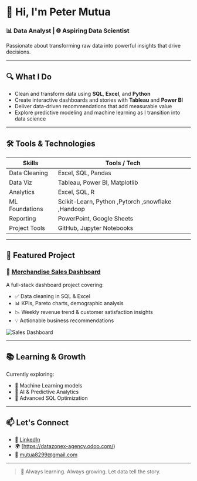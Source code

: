 # 👋 Hi, I'm Peter Mutua

### 📊 Data Analyst | 🌐 Aspiring Data Scientist  
Passionate about transforming raw data into powerful insights that drive decisions.

---

## 🔍 What I Do
- Clean and transform data using **SQL**, **Excel**, and **Python**
- Create interactive dashboards and stories with **Tableau** and **Power BI**
- Deliver data-driven recommendations that add measurable value
- Explore predictive modeling and machine learning as I transition into data science

---

## 🛠 Tools & Technologies

| Skills           | Tools / Tech |
|------------------|--------------|
| Data Cleaning    | Excel, SQL, Pandas |
| Data Viz         | Tableau, Power BI, Matplotlib |
| Analytics        | Excel, SQL, R |
| ML Foundations   | Scikit-Learn, Python ,Pytorch ,snowflake ,Handoop |
| Reporting        | PowerPoint, Google Sheets |
| Project Tools    | GitHub, Jupyter Notebooks |

---

## 📁 Featured Project

### 🧾 [Merchandise Sales Dashboard](https://github.com/YOUR_GITHUB_USERNAME/YOUR_PROJECT_REPO)

A full-stack dashboard project covering:
- ✅ Data cleaning in SQL & Excel
- 📊 KPIs, Pareto charts, demographic analysis
- 📉 Weekly revenue trend & customer satisfaction insights
- 💡 Actionable business recommendations

![Sales Dashboard](https://user-images.githubusercontent.com/YOUR_ID/your-dashboard-image.png)

---

## 📚 Learning & Growth
Currently exploring:
- 📌 Machine Learning models
- 🤖 AI & Predictive Analytics
- 🧠 Advanced SQL Optimization

---

## 📫 Let's Connect
- 💼 [LinkedIn](https://www.linkedin.com/in/mutua001/)
- 🌍 [https://datazonex-agency.odoo.com/)
- 📧 mutua8299@gmail.com

---

> 🚀 Always learning. Always growing. Let data tell the story.


